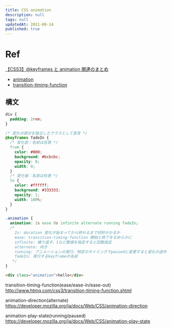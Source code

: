 ```yaml
---
title: CSS animation
description: null
tags: null
updatedAt: 2021-08-14
published: true
---
```


# Ref

[【CSS3】@keyframes と animation 関連のまとめ](https://zenn.dev/7968/books/14896406b4a8ac)

- [animation](https://developer.mozilla.org/ja/docs/Web/CSS/animation)
- [transition-timing-function](http://www.htmq.com/css3/transition-timing-function.shtml)

## 構文

```css
div {
  padding: 2rem;
}

/* 変化の部分を独立したクラスとして宣言 */
@keyframes fadeIn {
  /* 変化前：名前は任意 */
  from {
    color: #000;
    background: #bcbcbc;
    opacity: 0;
    width: 0;
  }
  /* 変化後：名前は任意 */
  to {
    color: #ffffff;
    background: #333333;
    opacity: 1;
    width: 100%;
  }
}

.animation {
  animation: 2s ease 0s infinite alternate running fadeIn;
  /* 
    2s: duration 変化が始まってから終わるまで何秒かかるか
    ease: transition-timing-function 開始と終了をなめらかに
    infinite: 繰り返す、1など数値を指定すると回数指定
    alternate: 向き
    running: アニメーションの実行、特定のタイミングでpausedに変更すると変化の途中段階でレンダリングが止まる
    fadeIn: 実行するkeyframeの名前
   */
}
```

```html
<div class="animation">hello</div>
```

transition-timing-function(ease/ease-in/ease-out)
http://www.htmq.com/css3/transition-timing-function.shtml

animation-direction(alternate)
https://developer.mozilla.org/ja/docs/Web/CSS/animation-direction

animation-play-state(running/paused)
https://developer.mozilla.org/ja/docs/Web/CSS/animation-play-state
